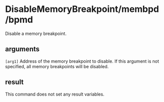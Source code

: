 # DisableMemoryBreakpoint/membpd/bpmd

Disable a memory breakpoint.

## arguments

`[arg1]` Address of the memory breakpoint to disable. If this argument is not specified, all memory breakpoints will be disabled.

## result

This command does not set any result variables.
